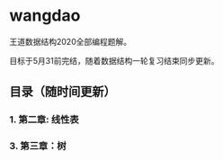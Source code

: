 # wangdao  

王道数据结构2020全部编程题解。

目标于5月31前完结，随着数据结构一轮复习结束同步更新。

## 目录（随时间更新）

### 1. 第二章: 线性表
### 3. 第三章：树



